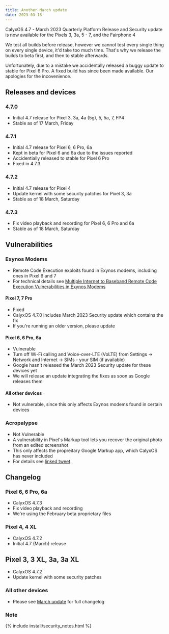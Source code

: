```yaml
---
title: Another March update
date: 2023-03-18
---
```


CalyxOS 4.7 - March 2023 Quarterly Platform Release and Security update is now available for the Pixels 3, 3a, 5 - 7, and the Fairphone 4

We test all builds before release, however we cannot test every single thing on every single device, it'd take too much time. That's why we release the builds to beta first, and then to stable afterwards.

Unfortunately, due to a mistake we accidentally released a buggy update to stable for Pixel 6 Pro. A fixed build has since been made available. Our apologies for the incovenience.

## Releases and devices

### 4.7.0
* Initial 4.7 release for Pixel 3, 3a, 4a (5g), 5, 5a, 7, FP4
* Stable as of 17 March, Friday

### 4.7.1
* Initial 4.7 release for Pixel 6, 6 Pro, 6a
* Kept in beta for Pixel 6 and 6a due to the issues reported
* Accidentially released to stable for Pixel 6 Pro
* Fixed in 4.7.3

### 4.7.2
* Initial 4.7 release for Pixel 4
* Update kernel with some security patches for Pixel 3, 3a
* Stable as of 18 March, Saturday

### 4.7.3
* Fix video playback and recording for Pixel 6, 6 Pro and 6a
* Stable as of 18 March, Saturday

## Vulnerabilities

### Exynos Modems
* Remote Code Execution exploits found in Exynos modems, including ones in Pixel 6 and 7
* For technical details see [Multiple Internet to Baseband Remote Code Execution Vulnerabilities in Exynos Modems](https://googleprojectzero.blogspot.com/2023/03/multiple-internet-to-baseband-remote-rce.html?m=1)

#### Pixel 7, 7 Pro
* Fixed
* CalyxOS 4.7.0 includes March 2023 Security update which contains the fix
* If you're running an older version, please update

#### Pixel 6, 6 Pro, 6a
* Vulnerable
* Turn off Wi-Fi calling and Voice-over-LTE (VoLTE) from Settings -> Network and Internet -> SIMs - your SIM (if available)
* Google hasn't released the March 2023 Security update for these devices yet
* We will release an update integrating the fixes as soon as Google releases them

#### All other devices
* Not vulnerable, since this only affects Exynos modems found in certain devices

### Acropalypse
* Not Vulnerable
* A vulnerability in Pixel's Markup tool lets you recover the original photo from an edited screenshot
* This only affects the propreitary Google Markup app, which CalyxOS has never included
* For details see [linked tweet](https://twitter.com/ItsSimonTime/status/1636857478263750656).

## Changelog
### Pixel 6, 6 Pro, 6a
* CalyxOS 4.7.3
* Fix video playback and recording
* We're using the February beta proprietary files

### Pixel 4, 4 XL
* CalyxOS 4.7.2
* Initial 4.7 (March) release

## Pixel 3, 3 XL, 3a, 3a XL
* CalyxOS 4.7.2
* Update kernel with some security patches

### All other devices
* Please see <a href="{{ '/news/2023/03/16/march-update/' | relative_url }}">March update</a> for full changelog

### Note

{% include install/security_notes.html %}
